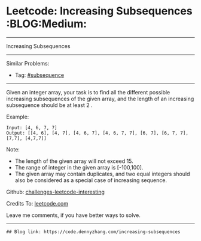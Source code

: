
# Leetcode: Increasing Subsequences     :BLOG:Medium:

---

Increasing Subsequences  

---

Similar Problems:  

-   Tag: [#subsequence](https://code.dennyzhang.com/tag/subsequence)

---

Given an integer array, your task is to find all the different possible increasing subsequences of the given array, and the length of an increasing subsequence should be at least 2 .  

Example:  

    Input: [4, 6, 7, 7]
    Output: [[4, 6], [4, 7], [4, 6, 7], [4, 6, 7, 7], [6, 7], [6, 7, 7], [7,7], [4,7,7]]

Note:  

-   The length of the given array will not exceed 15.
-   The range of integer in the given array is [-100,100].
-   The given array may contain duplicates, and two equal integers should also be considered as a special case of increasing sequence.

Github: [challenges-leetcode-interesting](https://github.com/DennyZhang/challenges-leetcode-interesting/tree/master/problems/increasing-subsequences)  

Credits To: [leetcode.com](https://leetcode.com/problems/increasing-subsequences/description/)  

Leave me comments, if you have better ways to solve.  

---

    ## Blog link: https://code.dennyzhang.com/increasing-subsequences

